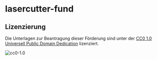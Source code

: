 # lasercutter-fund

## Lizenzierung
Die Unterlagen zur Beantragung dieser Förderung sind unter der [CC0 1.0 Universell Public Domain Dedication](https://creativecommons.org/publicdomain/zero/1.0/) lizenziert.

![cc0-1.0](https://mirrors.creativecommons.org/presskit/buttons/88x31/svg/cc-zero.svg)